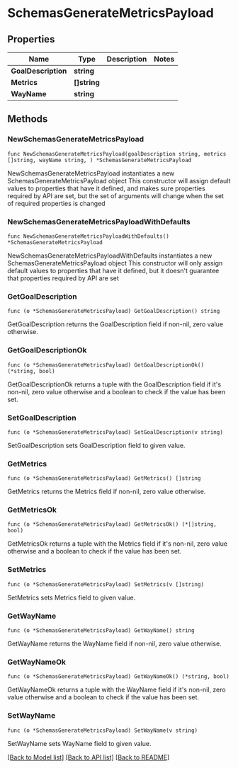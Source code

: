 # SchemasGenerateMetricsPayload

## Properties

Name | Type | Description | Notes
------------ | ------------- | ------------- | -------------
**GoalDescription** | **string** |  | 
**Metrics** | **[]string** |  | 
**WayName** | **string** |  | 

## Methods

### NewSchemasGenerateMetricsPayload

`func NewSchemasGenerateMetricsPayload(goalDescription string, metrics []string, wayName string, ) *SchemasGenerateMetricsPayload`

NewSchemasGenerateMetricsPayload instantiates a new SchemasGenerateMetricsPayload object
This constructor will assign default values to properties that have it defined,
and makes sure properties required by API are set, but the set of arguments
will change when the set of required properties is changed

### NewSchemasGenerateMetricsPayloadWithDefaults

`func NewSchemasGenerateMetricsPayloadWithDefaults() *SchemasGenerateMetricsPayload`

NewSchemasGenerateMetricsPayloadWithDefaults instantiates a new SchemasGenerateMetricsPayload object
This constructor will only assign default values to properties that have it defined,
but it doesn't guarantee that properties required by API are set

### GetGoalDescription

`func (o *SchemasGenerateMetricsPayload) GetGoalDescription() string`

GetGoalDescription returns the GoalDescription field if non-nil, zero value otherwise.

### GetGoalDescriptionOk

`func (o *SchemasGenerateMetricsPayload) GetGoalDescriptionOk() (*string, bool)`

GetGoalDescriptionOk returns a tuple with the GoalDescription field if it's non-nil, zero value otherwise
and a boolean to check if the value has been set.

### SetGoalDescription

`func (o *SchemasGenerateMetricsPayload) SetGoalDescription(v string)`

SetGoalDescription sets GoalDescription field to given value.


### GetMetrics

`func (o *SchemasGenerateMetricsPayload) GetMetrics() []string`

GetMetrics returns the Metrics field if non-nil, zero value otherwise.

### GetMetricsOk

`func (o *SchemasGenerateMetricsPayload) GetMetricsOk() (*[]string, bool)`

GetMetricsOk returns a tuple with the Metrics field if it's non-nil, zero value otherwise
and a boolean to check if the value has been set.

### SetMetrics

`func (o *SchemasGenerateMetricsPayload) SetMetrics(v []string)`

SetMetrics sets Metrics field to given value.


### GetWayName

`func (o *SchemasGenerateMetricsPayload) GetWayName() string`

GetWayName returns the WayName field if non-nil, zero value otherwise.

### GetWayNameOk

`func (o *SchemasGenerateMetricsPayload) GetWayNameOk() (*string, bool)`

GetWayNameOk returns a tuple with the WayName field if it's non-nil, zero value otherwise
and a boolean to check if the value has been set.

### SetWayName

`func (o *SchemasGenerateMetricsPayload) SetWayName(v string)`

SetWayName sets WayName field to given value.



[[Back to Model list]](../README.md#documentation-for-models) [[Back to API list]](../README.md#documentation-for-api-endpoints) [[Back to README]](../README.md)


